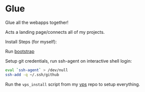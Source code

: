 # Glue

Glue all the webapps together!

Acts a landing page/connects all of my projects.

Install Steps (for myself):

Run [bootstrap](https://github.com/seanbreckenridge/bootstrap)

Setup git credentials, run ssh-agent on interactive shell login:

```sh
eval `ssh-agent` > /dev/null
ssh-add -q ~/.ssh/github
```

Run the `vps_install` script from my [vps](https://github.com/seanbreckenridge/vps)
repo to setup everything.
